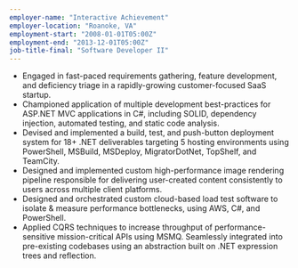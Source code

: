 ```yaml
---
employer-name: "Interactive Achievement"
employer-location: "Roanoke, VA"
employment-start: "2008-01-01T05:00Z"
employment-end: "2013-12-01T05:00Z"
job-title-final: "Software Developer II"
---
```


- Engaged in fast-paced requirements gathering, feature development, and deficiency triage in a rapidly-growing customer-focused SaaS startup.
- Championed application of multiple development best-practices for ASP.NET MVC applications in C#, including SOLID, dependency injection, automated testing, and static code analysis.
- Devised and implemented a build, test, and push-button deployment system for 18+ .NET deliverables targeting 5 hosting environments using PowerShell, MSBuild, MSDeploy, MigratorDotNet, TopShelf, and TeamCity.
- Designed and implemented custom high-performance image rendering pipeline responsible for delivering user-created content consistently to users across multiple client platforms.
- Designed and orchestrated custom cloud-based load test software to isolate & measure performance bottlenecks, using AWS, C#, and PowerShell.
- Applied CQRS techniques to increase throughput of performance-sensitive mission-critical APIs using MSMQ. Seamlessly integrated into pre-existing codebases using an abstraction built on .NET expression trees and reflection.